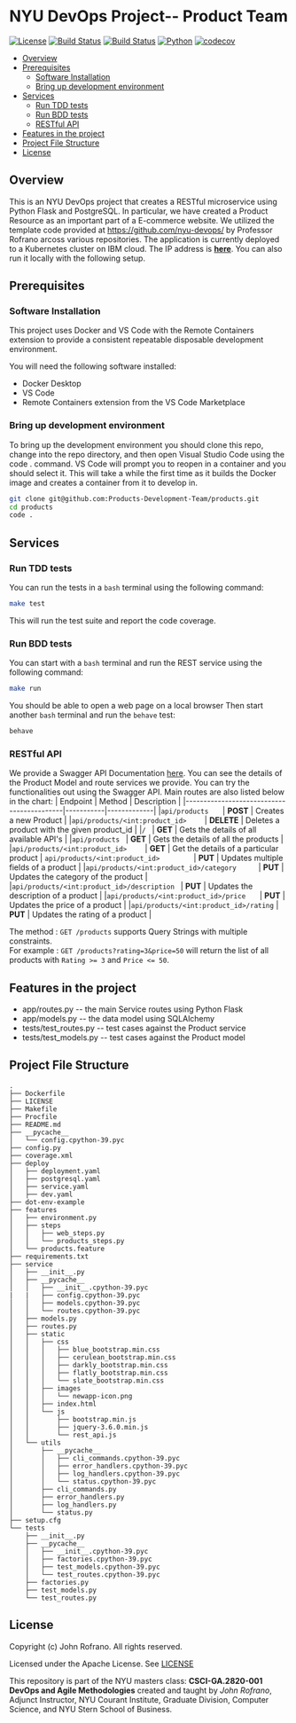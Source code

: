 # NYU DevOps Project-- Product Team

[![License](https://img.shields.io/badge/License-Apache_2.0-blue.svg)](https://opensource.org/licenses/Apache-2.0)
[![Build Status](https://github.com/Products-Development-Team/products/actions/workflows/tdd.yml/badge.svg)](https://github.com/Products-Development-Team/products/actions)
[![Build Status](https://github.com/Products-Development-Team/products/actions/workflows/bdd.yml/badge.svg)](https://github.com/Products-Development-Team/products/actions)
[![Python](https://img.shields.io/badge/Language-Python-blue.svg)](https://python.org/)
[![codecov](https://codecov.io/gh/Products-Development-Team/products/branch/master/graph/badge.svg?token=PZG0GGW7VJ)](https://codecov.io/gh/Products-Development-Team/products)
- [Overview](#overview)
- [Prerequisites](#prerequisites)
  - [Software Installation](#software-installation)
  - [Bring up development environment](#bring-up-development-environment)
- [Services](#services)
  - [Run TDD tests](#run-tdd-tests)
  - [Run BDD tests](#run-bdd-tests)
  - [RESTful API](#restful-api)
- [Features in the project](#features-in-the-project)
- [Project File Structure](#project-file-structure)
- [License](#license)

## Overview
This is an NYU DevOps project that creates a RESTful microservice using Python Flask and PostgreSQL. In particular, we have created a Product Resource as an important part of a E-commerce website. We utilized the template code provided at https://github.com/nyu-devops/ by Professor Rofrano arcoss various repositories. The application is currently deployed to a Kubernetes cluster on IBM cloud. The IP address is [**here**](http://159.122.174.17:31002/). You can also run it locally with the following setup. 

## Prerequisites
### Software Installation
This project uses Docker and VS Code with the Remote Containers extension to provide a consistent repeatable disposable development environment. 

You will need the following software installed: 
- Docker Desktop
- VS Code
- Remote Containers extension from the VS Code Marketplace

### Bring up development environment
To bring up the development environment you should clone this repo, change into the repo directory, and then open Visual Studio Code using the code . command. VS Code will prompt you to reopen in a container and you should select it. This will take a while the first time as it builds the Docker image and creates a container from it to develop in.

```bash
git clone git@github.com:Products-Development-Team/products.git
cd products
code .
```
## Services
### Run TDD tests
You can run the tests in a ```bash``` terminal using the following command: 
```bash
make test
```
This will run the test suite and report the code coverage. 

### Run BDD tests
You can start with a ```bash``` terminal and run the REST service using the following command:
```bash
make run
```
You should be able to open a web page on a local browser
Then start another ```bash``` terminal and run the ```behave``` test:
```bash
behave
```
### RESTful API
We provide a Swagger API Documentation [here](http://159.122.174.17:31002/apidocs). You can see the details of the Product Model and route services we provide. You can try the functionalities out using the Swagger API. Main routes are also listed below in the chart: 
| Endpoint                                  | Method    | Description |
|-------------------------------------------|-----------|-------------|
|`api/products   `                               | **POST**      | Creates a new Product |
|`api/products/<int:product_id>    `             | **DELETE**    | Deletes a product with the given product_id |
|`/ `                                         | **GET**       | Gets the details of all available API's |
|`api/products `                                 | **GET**       | Gets the details of all the products |
|`api/products/<int:product_id>    `             | **GET**       | Get the details of a particular product |
`api/products/<int:product_id>        `         | **PUT**       | Updates multiple fields of a product |
|`api/products/<int:product_id>/category     `   | **PUT**       | Updates the category of the product |
|`api/products/<int:product_id>/description `    | **PUT**       | Updates the description of a product |
|`api/products/<int:product_id>/price   `        | **PUT**       | Updates the price of a product |
|`api/products/<int:product_id>/rating`          | **PUT**       | Updates the rating of a product |

The method : `GET /products` supports Query Strings with multiple constraints.  
For example : `GET /products?rating=3&price=50` will return the list of all products with `Rating >= 3` and `Price <= 50`.  


## Features in the project
* app/routes.py -- the main Service routes using Python Flask
* app/models.py -- the data model using SQLAlchemy
* tests/test_routes.py -- test cases against the Product service
* tests/test_models.py -- test cases against the Product model

## Project File Structure
```text
.
├── Dockerfile
├── LICENSE
├── Makefile
├── Procfile
├── README.md
├── __pycache__
│   └── config.cpython-39.pyc
├── config.py
├── coverage.xml
├── deploy
│   ├── deployment.yaml
│   ├── postgresql.yaml
│   ├── service.yaml
│   ├── dev.yaml
├── dot-env-example
├── features
│   ├── environment.py
│   ├── steps
│   │   ├── web_steps.py
│   │   └── products_steps.py
│   └── products.feature
├── requirements.txt
├── service
│   ├── __init__.py
│   ├── __pycache__
│   │   ├── __init__.cpython-39.pyc
|   |   ├── config.cpython-39.pyc
│   │   ├── models.cpython-39.pyc
│   │   └── routes.cpython-39.pyc
│   ├── models.py
│   ├── routes.py
│   ├── static
│   │   ├── css
│   │   │   ├── blue_bootstrap.min.css
│   │   │   ├── cerulean_bootstrap.min.css
│   │   │   ├── darkly_bootstrap.min.css
│   │   │   ├── flatly_bootstrap.min.css
│   │   │   └── slate_bootstrap.min.css
│   │   ├── images
│   │   │   └── newapp-icon.png
│   │   ├── index.html
│   │   └── js
│   │       ├── bootstrap.min.js
│   │       ├── jquery-3.6.0.min.js
│   │       └── rest_api.js
│   └── utils
│       ├── __pycache__
│       │   ├── cli_commands.cpython-39.pyc
│       │   ├── error_handlers.cpython-39.pyc
│       │   ├── log_handlers.cpython-39.pyc
│       │   └── status.cpython-39.pyc
│       ├── cli_commands.py
│       ├── error_handlers.py
│       ├── log_handlers.py
│       └── status.py
├── setup.cfg
└── tests
    ├── __init__.py
    ├── __pycache__
    │   ├── __init__.cpython-39.pyc
    │   ├── factories.cpython-39.pyc
    │   ├── test_models.cpython-39.pyc
    │   └── test_routes.cpython-39.pyc
    ├── factories.py
    ├── test_models.py
    └── test_routes.py
```
## License

Copyright (c) John Rofrano. All rights reserved.

Licensed under the Apache License. See [LICENSE](LICENSE)

This repository is part of the NYU masters class: **CSCI-GA.2820-001 DevOps and Agile Methodologies** created and taught by *John Rofrano*, Adjunct Instructor, NYU Courant Institute, Graduate Division, Computer Science, and NYU Stern School of Business.
